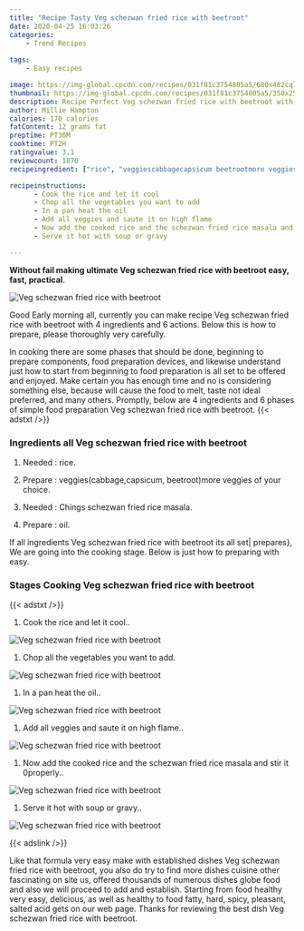```yaml
---
title: "Recipe Tasty Veg schezwan fried rice with beetroot"
date: 2020-04-25 16:03:26
categories:
    - Trend Recipes
    
tags:
    - Easy recipes

image: https://img-global.cpcdn.com/recipes/031f81c3754805a5/680x482cq70/veg-schezwan-fried-rice-with-beetroot-recipe-main-photo.jpg
thumbnail: https://img-global.cpcdn.com/recipes/031f81c3754805a5/350x250cq70/veg-schezwan-fried-rice-with-beetroot-recipe-main-photo.jpg
description: Recipe Perfect Veg schezwan fried rice with beetroot with 4 ingredients and 6 stages of easy cooking.
author: Millie Hampton
calories: 170 calories
fatContent: 12 grams fat
preptime: PT36M
cooktime: PT2H
ratingvalue: 3.1
reviewcount: 1870
recipeingredient: ["rice", "veggiescabbagecapsicum beetrootmore veggies of your choice", "Chings schezwan fried rice masala", "oil"]

recipeinstructions: 
      - Cook the rice and let it cool 
      - Chop all the vegetables you want to add 
      - In a pan heat the oil 
      - Add all veggies and saute it on high flame 
      - Now add the cooked rice and the schezwan fried rice masala and stir it 0properly 
      - Serve it hot with soup or gravy

---
```




**Without fail making ultimate Veg schezwan fried rice with beetroot easy, fast, practical**. 


![Veg schezwan fried rice with beetroot](https://img-global.cpcdn.com/recipes/031f81c3754805a5/680x482cq70/veg-schezwan-fried-rice-with-beetroot-recipe-main-photo.jpg "Veg schezwan fried rice with beetroot")




Good Early morning all, currently you can make recipe Veg schezwan fried rice with beetroot with 4 ingredients and 6 actions. Below this is how to prepare, please thoroughly very carefully.

In cooking there are some phases that should be done, beginning to prepare components, food preparation devices, and likewise understand just how to start from beginning to food preparation is all set to be offered and enjoyed. Make certain you has enough time and no is considering something else, because will cause the food to melt, taste not ideal preferred, and many others. Promptly, below are 4 ingredients and 6 phases of simple food preparation Veg schezwan fried rice with beetroot.
{{< adstxt />}}

### Ingredients all Veg schezwan fried rice with beetroot


1. Needed  : rice.

1. Prepare  : veggies(cabbage,capsicum, beetroot)more veggies of your choice.

1. Needed  : Chings schezwan fried rice masala.

1. Prepare  : oil.



If all ingredients Veg schezwan fried rice with beetroot its all set| prepares}, We are going into the cooking stage. Below is just how to preparing with easy.

### Stages Cooking Veg schezwan fried rice with beetroot

{{< adstxt />}}


1. Cook the rice and let it cool..



![Veg schezwan fried rice with beetroot](https://img-global.cpcdn.com/steps/f6310d8d2edc0b56/160x128cq70/veg-schezwan-fried-rice-with-beetroot-recipe-step-1-photo.jpg" "Veg schezwan fried rice with beetroot")



1. Chop all the vegetables you want to add.



![Veg schezwan fried rice with beetroot](https://img-global.cpcdn.com/steps/eb6afaf5de4e7ef9/160x128cq70/veg-schezwan-fried-rice-with-beetroot-recipe-step-2-photo.jpg" "Veg schezwan fried rice with beetroot")



1. In a pan heat the oil..



![Veg schezwan fried rice with beetroot](https://img-global.cpcdn.com/steps/75ffa46706e2ad69/160x128cq70/veg-schezwan-fried-rice-with-beetroot-recipe-step-3-photo.jpg" "Veg schezwan fried rice with beetroot")



1. Add all veggies and saute it on high flame..



![Veg schezwan fried rice with beetroot](https://img-global.cpcdn.com/steps/be82ba6b1851d148/160x128cq70/veg-schezwan-fried-rice-with-beetroot-recipe-step-4-photo.jpg" "Veg schezwan fried rice with beetroot")



1. Now add the cooked rice and the schezwan fried rice masala and stir it 0properly..



![Veg schezwan fried rice with beetroot](https://img-global.cpcdn.com/steps/8696085f6269d6c4/160x128cq70/veg-schezwan-fried-rice-with-beetroot-recipe-step-5-photo.jpg" "Veg schezwan fried rice with beetroot")



1. Serve it hot with soup or gravy..



![Veg schezwan fried rice with beetroot](https://img-global.cpcdn.com/steps/4a5d7824d58fa62a/160x128cq70/veg-schezwan-fried-rice-with-beetroot-recipe-step-6-photo.jpg" "Veg schezwan fried rice with beetroot")





{{< adslink />}}

Like that formula very easy make with established dishes Veg schezwan fried rice with beetroot, you also do try to find more dishes cuisine other fascinating on site us, offered thousands of numerous dishes globe food and also we will proceed to add and establish. Starting from food healthy very easy, delicious, as well as healthy to food fatty, hard, spicy, pleasant, salted acid gets on our web page. Thanks for reviewing the best dish Veg schezwan fried rice with beetroot.
